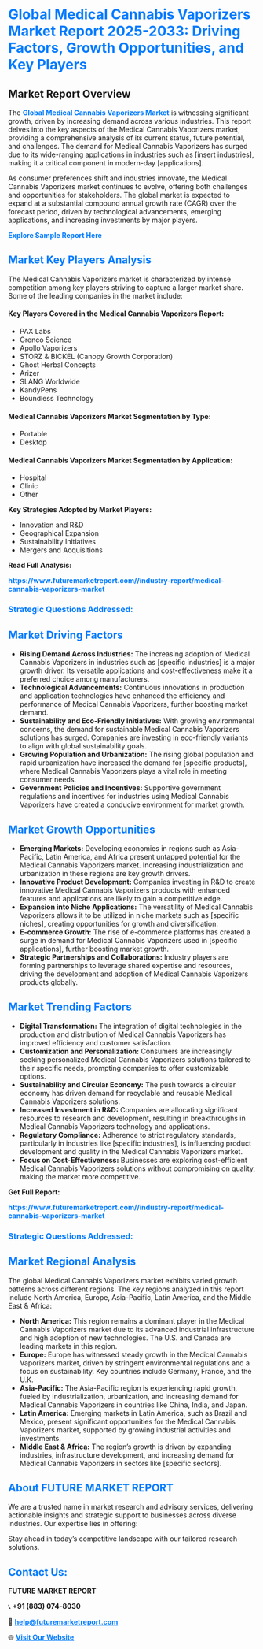 <h1 style="color: #007BFF;">Global Medical Cannabis Vaporizers Market Report 2025-2033: Driving Factors, Growth Opportunities, and Key Players</h1>

<section id="overview">
<h2>Market Report Overview</h2>
<p>The <a href="https://www.futuremarketreport.com//industry-report/medical-cannabis-vaporizers-market" style="color: #007BFF; text-decoration: none;"><strong>Global Medical Cannabis Vaporizers Market</strong></a> is witnessing significant growth, driven by increasing demand across various industries. This report delves into the key aspects of the Medical Cannabis Vaporizers market, providing a comprehensive analysis of its current status, future potential, and challenges. The demand for Medical Cannabis Vaporizers has surged due to its wide-ranging applications in industries such as [insert industries], making it a critical component in modern-day [applications].</p>
<p>As consumer preferences shift and industries innovate, the Medical Cannabis Vaporizers market continues to evolve, offering both challenges and opportunities for stakeholders. The global market is expected to expand at a substantial compound annual growth rate (CAGR) over the forecast period, driven by technological advancements, emerging applications, and increasing investments by major players.</p>
</section>

<section id="overview">
<p><a href="https://www.futuremarketreport.com//request-sample/reportId=78262" style="color: #007BFF; text-decoration: none;"><strong>Explore Sample Report Here</strong></a></p>
</section>

<section id="key-players">
<h2 style="color: #007BFF;">Market Key Players Analysis</h2>
<p>The Medical Cannabis Vaporizers market is characterized by intense competition among key players striving to capture a larger market share. Some of the leading companies in the market include:</p>
<h4>Key Players Covered in the Medical Cannabis Vaporizers Report:</h4>
<ul><li>PAX Labs</li><li>Grenco Science</li><li>Apollo Vaporizers</li><li>STORZ &amp; BICKEL (Canopy Growth Corporation)</li><li>Ghost Herbal Concepts</li><li>Arizer</li><li>SLANG Worldwide</li><li>KandyPens</li><li>Boundless Technology</li></ul>
<h4>Medical Cannabis Vaporizers Market Segmentation by Type:</h4>
<ul><li>Portable</li><li>Desktop</li></ul>

<h4>Medical Cannabis Vaporizers Market Segmentation by Application:</h4>
<ul><li>Hospital</li><li>Clinic</li><li>Other</li></ul>
<p><strong>Key Strategies Adopted by Market Players:</strong></p>
<ul>
<li>Innovation and R&D</li>
<li>Geographical Expansion</li>
<li>Sustainability Initiatives</li>
<li>Mergers and Acquisitions</li>
</ul>
</section>

<section>
<p><strong>Read Full Analysis: </strong></p><a href="https://www.futuremarketreport.com//industry-report/medical-cannabis-vaporizers-market" style="color: #007BFF; text-decoration: none;"><strong>https://www.futuremarketreport.com//industry-report/medical-cannabis-vaporizers-market</strong></a>
<h3 style="color: #007BFF;">Strategic Questions Addressed:</h3>
</section>

<section id="driving-factors">
<h2 style="color: #007BFF;">Market Driving Factors</h2>
<ul>
<li><strong>Rising Demand Across Industries:</strong> The increasing adoption of Medical Cannabis Vaporizers in industries such as [specific industries] is a major growth driver. Its versatile applications and cost-effectiveness make it a preferred choice among manufacturers.</li>
<li><strong>Technological Advancements:</strong> Continuous innovations in production and application technologies have enhanced the efficiency and performance of Medical Cannabis Vaporizers, further boosting market demand.</li>
<li><strong>Sustainability and Eco-Friendly Initiatives:</strong> With growing environmental concerns, the demand for sustainable Medical Cannabis Vaporizers solutions has surged. Companies are investing in eco-friendly variants to align with global sustainability goals.</li>
<li><strong>Growing Population and Urbanization:</strong> The rising global population and rapid urbanization have increased the demand for [specific products], where Medical Cannabis Vaporizers plays a vital role in meeting consumer needs.</li>
<li><strong>Government Policies and Incentives:</strong> Supportive government regulations and incentives for industries using Medical Cannabis Vaporizers have created a conducive environment for market growth.</li>
</ul>
</section>

<section id="growth-opportunities">
<h2 style="color: #007BFF;">Market Growth Opportunities</h2>
<ul>
<li><strong>Emerging Markets:</strong> Developing economies in regions such as Asia-Pacific, Latin America, and Africa present untapped potential for the Medical Cannabis Vaporizers market. Increasing industrialization and urbanization in these regions are key growth drivers.</li>
<li><strong>Innovative Product Development:</strong> Companies investing in R&D to create innovative Medical Cannabis Vaporizers products with enhanced features and applications are likely to gain a competitive edge.</li>
<li><strong>Expansion into Niche Applications:</strong> The versatility of Medical Cannabis Vaporizers allows it to be utilized in niche markets such as [specific niches], creating opportunities for growth and diversification.</li>
<li><strong>E-commerce Growth:</strong> The rise of e-commerce platforms has created a surge in demand for Medical Cannabis Vaporizers used in [specific applications], further boosting market growth.</li>
<li><strong>Strategic Partnerships and Collaborations:</strong> Industry players are forming partnerships to leverage shared expertise and resources, driving the development and adoption of Medical Cannabis Vaporizers products globally.</li>
</ul>
</section>

<section id="trending-factors">
<h2 style="color: #007BFF;">Market Trending Factors</h2>
<ul>
<li><strong>Digital Transformation:</strong> The integration of digital technologies in the production and distribution of Medical Cannabis Vaporizers has improved efficiency and customer satisfaction.</li>
<li><strong>Customization and Personalization:</strong> Consumers are increasingly seeking personalized Medical Cannabis Vaporizers solutions tailored to their specific needs, prompting companies to offer customizable options.</li>
<li><strong>Sustainability and Circular Economy:</strong> The push towards a circular economy has driven demand for recyclable and reusable Medical Cannabis Vaporizers solutions.</li>
<li><strong>Increased Investment in R&D:</strong> Companies are allocating significant resources to research and development, resulting in breakthroughs in Medical Cannabis Vaporizers technology and applications.</li>
<li><strong>Regulatory Compliance:</strong> Adherence to strict regulatory standards, particularly in industries like [specific industries], is influencing product development and quality in the Medical Cannabis Vaporizers market.</li>
<li><strong>Focus on Cost-Effectiveness:</strong> Businesses are exploring cost-efficient Medical Cannabis Vaporizers solutions without compromising on quality, making the market more competitive.</li>
</ul>
</section>

<section>
<p><strong>Get Full Report: </strong></p><a href="https://www.futuremarketreport.com//industry-report/medical-cannabis-vaporizers-market" style="color: #007BFF; text-decoration: none;"><strong>https://www.futuremarketreport.com//industry-report/medical-cannabis-vaporizers-market</strong></a>
<h3 style="color: #007BFF;">Strategic Questions Addressed:</h3>
</section>


<section id="regional-analysis">
<h2 style="color: #007BFF;">Market Regional Analysis</h2>
<p>The global Medical Cannabis Vaporizers market exhibits varied growth patterns across different regions. The key regions analyzed in this report include North America, Europe, Asia-Pacific, Latin America, and the Middle East & Africa:</p>
<ul>
<li><strong>North America:</strong> This region remains a dominant player in the Medical Cannabis Vaporizers market due to its advanced industrial infrastructure and high adoption of new technologies. The U.S. and Canada are leading markets in this region.</li>
<li><strong>Europe:</strong> Europe has witnessed steady growth in the Medical Cannabis Vaporizers market, driven by stringent environmental regulations and a focus on sustainability. Key countries include Germany, France, and the U.K.</li>
<li><strong>Asia-Pacific:</strong> The Asia-Pacific region is experiencing rapid growth, fueled by industrialization, urbanization, and increasing demand for Medical Cannabis Vaporizers in countries like China, India, and Japan.</li>
<li><strong>Latin America:</strong> Emerging markets in Latin America, such as Brazil and Mexico, present significant opportunities for the Medical Cannabis Vaporizers market, supported by growing industrial activities and investments.</li>
<li><strong>Middle East & Africa:</strong> The region’s growth is driven by expanding industries, infrastructure development, and increasing demand for Medical Cannabis Vaporizers in sectors like [specific sectors].</li>
</ul>
</section>

<footer>
<h2 style="color: #007BFF;">About FUTURE MARKET REPORT</h2>
<p>We are a trusted name in market research and advisory services, delivering actionable insights and strategic support to businesses across diverse industries. Our expertise lies in offering:</p>

<p>Stay ahead in today’s competitive landscape with our tailored research solutions.</p>

<h2 style="color: #007BFF;">Contact Us:</h2>
<p><strong>FUTURE MARKET REPORT</strong></p>
<p>📞 <strong>+91 (883) 074-8030</strong></p>
<p>📧 <strong><a href="mailto:help@futuremarketreport.com" style="color: #007BFF;">help@futuremarketreport.com</a></strong></p>
<p>🌐 <strong><a href="https://www.futuremarketreport.com/" style="color: #007BFF;">Visit Our Website</a></strong></p>
</footer>